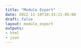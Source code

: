 ```yaml
---
title: "Module Export"
date: 2022-11-10T10:33:21-05:00
draft: false
layout: module_export
outputs:
- html
- json
---
```


